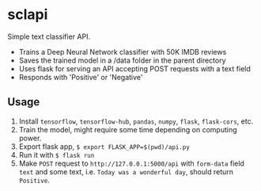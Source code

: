 # sclapi

Simple text classifier API.

+ Trains a Deep Neural Network classifier with 50K IMDB reviews
+ Saves the trained model in a /data folder in the parent directory
+ Uses flask for serving an API accepting POST requests with a text field
+ Responds with 'Positive' or 'Negative'

## Usage

1. Install `tensorflow`, `tensorflow-hub`, `pandas`, `numpy`, `flask`, `flask-cors`, etc.
2. Train the model, might require some time depending on computing power.
3. Export flask app, `$ export FLASK_APP=$(pwd)/api.py`
4. Run it with `$ flask run`
5. Make `POST` request to `http://127.0.0.1:5000/api` with `form-data` field `text` and some text, i.e. `Today was a wonderful day`, should return `Positive`.